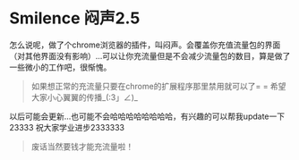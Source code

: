 # Smilence 闷声2.5

怎么说呢，做了个chrome浏览器的插件，叫闷声。会覆盖你充值流量包的界面（对其他界面没有影响）...可以让你充流量但是不会减少流量包的数目，算是做了一些微小的工作吧，很惭愧。

> 如果想正常的充流量只要在chrome的扩展程序那里禁用就可以了= =
> 希望大家小心翼翼的传播_(:3」∠)_

以后可能会更新...也可能不会哈哈哈哈哈哈哈哈，有兴趣的可以帮我update一下23333
祝大家学业进步2333333

> 废话当然要钱才能充流量啦！
